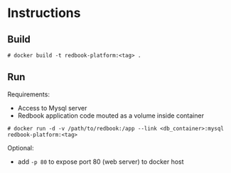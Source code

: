 # Instructions

## Build

```
# docker build -t redbook-platform:<tag> .
```

## Run

Requirements:
- Access to Mysql server
- Redbook application code mouted as a volume inside container

```
# docker run -d -v /path/to/redbook:/app --link <db_container>:mysql redbook-platform:<tag>
```

Optional:
- add ```-p 80``` to expose port 80 (web server) to docker host
